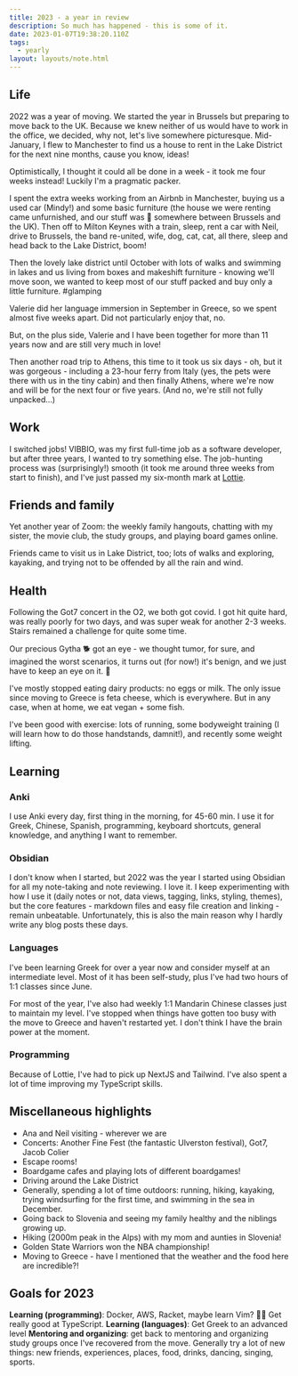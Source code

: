```yaml
---
title: 2023 - a year in review
description: So much has happened - this is some of it.
date: 2023-01-07T19:38:20.110Z
tags:
  - yearly
layout: layouts/note.html
---
```

## Life

2022 was a year of moving. We started the year in Brussels but preparing to move back to the UK. Because we knew neither of us would have to work in the office, we decided, why not, let's live somewhere picturesque. Mid-January, I flew to Manchester to find us a house to rent in the Lake District for the next nine months, cause you know, ideas! 

Optimistically, I thought it could all be done in a week - it took me four weeks instead! Luckily I'm a pragmatic packer. 

I spent the extra weeks working from an Airbnb in Manchester, buying us a used car (Mindy!) and some basic furniture (the house we were renting came unfurnished, and our stuff was 🐌 somewhere between Brussels and the UK). Then off to Milton Keynes with a train, sleep, rent a car with Neil,  drive to Brussels,  the band re-united,  wife, dog, cat, cat, all there, sleep and head back to the Lake District, boom!

Then the lovely lake district until October with lots of walks and swimming in lakes and us living from boxes and makeshift furniture - knowing we'll move soon, we wanted to keep most of our stuff packed and buy only a little furniture. #glamping

Valerie did her language immersion in September in Greece, so we spent almost five weeks apart. Did not particularly enjoy that, no. 

But, on the plus side, Valerie and I have been together for more than 11 years now and are still very much in love!

Then another road trip to Athens, this time to it took us six days - oh, but it was gorgeous -  including a 23-hour ferry from Italy (yes, the pets were there with us in the tiny cabin) and then finally Athens, where we're now and will be for the next four or five years. (And no, we're still not fully unpacked...)

## Work

I switched jobs! VIBBIO, was my first full-time job as a software developer, but after three years, I wanted to try something else. The job-hunting process was (surprisingly!) smooth (it took me around three weeks from start to finish), and I've just passed my six-month mark at [Lottie](lottie.org/). 

## Friends and family

Yet another year of Zoom: the weekly family hangouts, chatting with my sister, the movie club, the study groups, and playing board games online. 

Friends came to visit us in Lake District, too; lots of walks and exploring, kayaking, and trying not to be offended by all the rain and wind. 

## Health

Following the Got7 concert in the O2, we both got covid. I got hit quite hard, was really poorly for two days, and was super weak for another 2-3 weeks. Stairs remained a challenge for quite some time.

Our precious Gytha 🐕 got an eye - we thought tumor, for sure, and imagined the worst scenarios, it turns out (for now!) it's benign, and we just have to keep an eye on it. 🥁

I've mostly stopped eating dairy products: no eggs or milk. The only issue since moving to Greece is feta cheese, which is everywhere. But in any case, when at home, we eat vegan + some fish. 

I've been good with exercise: lots of running, some bodyweight training (I will learn how to do those handstands, damnit!), and recently some weight lifting.

## Learning

### Anki

I use Anki every day, first thing in the morning, for 45-60 min. I use it for Greek, Chinese, Spanish, programming, keyboard shortcuts, general knowledge, and anything I want to remember. 

### Obsidian

I don't know when I started, but 2022 was the year I started using Obsidian for all my note-taking and note reviewing. I love it. I keep experimenting with how I use it (daily notes or not, data views, tagging, links, styling, themes), but the core features - markdown files and easy file creation and linking - remain unbeatable. Unfortunately, this is also the main reason why I hardly write any blog posts these days.

### Languages

I've been learning Greek for over a year now and consider myself at an intermediate level. Most of it has been self-study, plus I've had two hours of 1:1 classes since June. 

For most of the year, I've also had weekly 1:1 Mandarin Chinese classes just to maintain my level. I've stopped when things have gotten too busy with the move to Greece and haven't restarted yet. I don't think I have the brain power at the moment.

### Programming

Because of Lottie, I've had to pick up NextJS and Tailwind. I've also spent a lot of time improving my TypeScript skills. 

## Miscellaneous highlights

* Ana and Neil visiting - wherever we are
* Concerts: Another Fine Fest (the fantastic Ulverston festival), Got7, Jacob Colier
* Escape rooms!
* Boardgame cafes and playing lots of different boardgames!
* Driving around the Lake District
* Generally, spending a lot of time outdoors: running, hiking, kayaking, trying windsurfing for the first time, and swimming in the sea in December. 
* Going back to Slovenia and seeing my family healthy and the niblings growing up.
* Hiking (2000m peak in the Alps) with my mom and aunties in Slovenia!
* Golden State Warriors won the NBA championship!
* Moving to Greece - have I mentioned that the weather and the food here are incredible?!

## Goals for 2023

**Learning (programming)**: Docker, AWS, Racket, maybe learn Vim? 🤷‍♀️ Get really good at TypeScript.
**Learning (languages)**: Get Greek to an advanced level
**Mentoring and organizing**: get back to mentoring and organizing study groups once I've recovered from the move.
Generally try a lot of new things: new friends, experiences, places, food, drinks, dancing, singing, sports.